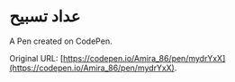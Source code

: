 # عداد تسبيح

A Pen created on CodePen.

Original URL: [https://codepen.io/Amira_86/pen/mydrYxX](https://codepen.io/Amira_86/pen/mydrYxX).

